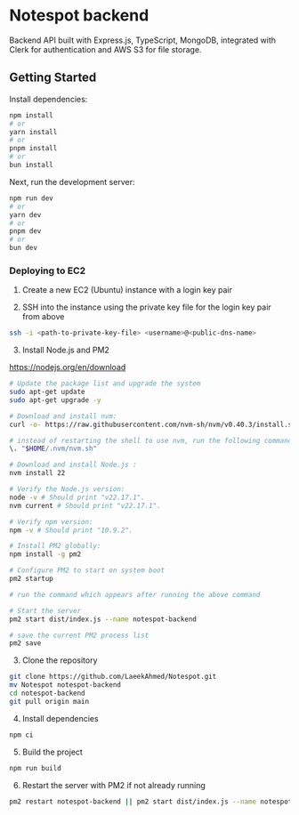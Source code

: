 # Notespot backend

Backend API built with Express.js, TypeScript, MongoDB, integrated with Clerk for authentication and AWS S3 for file storage.

## Getting Started

Install dependencies:
```bash
npm install
# or
yarn install
# or
pnpm install
# or
bun install
```

Next, run the development server:

```bash
npm run dev
# or
yarn dev
# or
pnpm dev
# or
bun dev
```

### Deploying to EC2

1. Create a new EC2 (Ubuntu) instance with a login key pair

2. SSH into the instance using the private key file for the login key pair from above

```bash
ssh -i <path-to-private-key-file> <username>@<public-dns-name>
```

3. Install Node.js and PM2

https://nodejs.org/en/download

```bash
# Update the package list and upgrade the system
sudo apt-get update
sudo apt-get upgrade -y

# Download and install nvm:
curl -o- https://raw.githubusercontent.com/nvm-sh/nvm/v0.40.3/install.sh | bash

# instead of restarting the shell to use nvm, run the following command
\. "$HOME/.nvm/nvm.sh"

# Download and install Node.js :
nvm install 22

# Verify the Node.js version:
node -v # Should print "v22.17.1".
nvm current # Should print "v22.17.1".

# Verify npm version:
npm -v # Should print "10.9.2".

# Install PM2 globally:
npm install -g pm2

# Configure PM2 to start on system boot
pm2 startup

# run the command which appears after running the above command

# Start the server
pm2 start dist/index.js --name notespot-backend

# save the current PM2 process list
pm2 save
```

3. Clone the repository

```bash
git clone https://github.com/LaeekAhmed/Notespot.git
mv Notespot notespot-backend
cd notespot-backend
git pull origin main
```

4. Install dependencies

```bash
npm ci
```

5. Build the project

```bash
npm run build
```

6. Restart the server with PM2 if not already running

```bash
pm2 restart notespot-backend || pm2 start dist/index.js --name notespot-backend 
```



